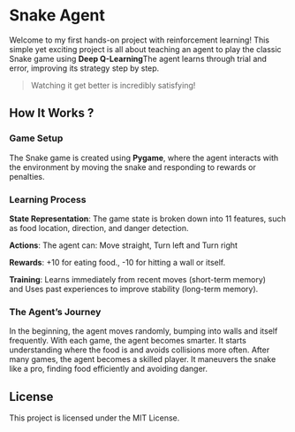 # Snake Agent 

Welcome to my first hands-on project with reinforcement learning! This simple yet exciting project is all about teaching an agent to play the classic Snake game using **Deep Q-Learning**The agent learns through trial and error, improving its strategy step by step.&#x20;

> Watching it get better is incredibly satisfying! 

## How It Works ?

### Game Setup 

The Snake game is created using **Pygame**, where the agent interacts with the environment by moving the snake and responding to rewards or penalties.

### Learning Process 

**State Representation**: The game state is broken down into 11 features, such as food location, direction, and danger detection.

**Actions**: The agent can: Move straight, Turn left and Turn right

**Rewards**: +10 for eating food., -10 for hitting a wall or itself.

**Training**: Learns immediately from recent moves (short-term memory) and Uses past experiences to improve stability (long-term memory).

### The Agent’s Journey 

In the beginning, the agent moves randomly, bumping into walls and itself frequently. With each game, the agent becomes smarter. It starts understanding where the food is and avoids collisions more often. After many games, the agent becomes a skilled player. It maneuvers the snake like a pro, finding food efficiently and avoiding danger.&#x20;

## License 

This project is licensed under the MIT License.
